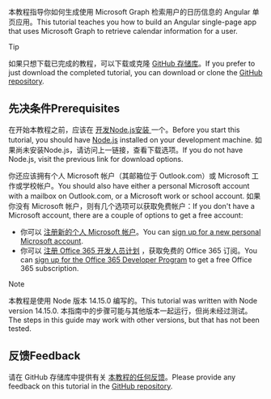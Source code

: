 <!-- markdownlint-disable MD002 MD041 -->

<span data-ttu-id="01249-101">本教程指导你如何生成使用 Microsoft Graph 检索用户的日历信息的 Angular 单页应用。</span><span class="sxs-lookup"><span data-stu-id="01249-101">This tutorial teaches you how to build an Angular single-page app that uses Microsoft Graph to retrieve calendar information for a user.</span></span>

> [!TIP]
> <span data-ttu-id="01249-102">如果只想下载已完成的教程，可以下载或克隆 [GitHub 存储库](https://github.com/microsoftgraph/msgraph-training-angularspa)。</span><span class="sxs-lookup"><span data-stu-id="01249-102">If you prefer to just download the completed tutorial, you can download or clone the [GitHub repository](https://github.com/microsoftgraph/msgraph-training-angularspa).</span></span>

## <a name="prerequisites"></a><span data-ttu-id="01249-103">先决条件</span><span class="sxs-lookup"><span data-stu-id="01249-103">Prerequisites</span></span>

<span data-ttu-id="01249-104">在开始本教程之前，应该在 [ 开发Node.js安装 ](https://nodejs.org) 一个。</span><span class="sxs-lookup"><span data-stu-id="01249-104">Before you start this tutorial, you should have [Node.js](https://nodejs.org) installed on your development machine.</span></span> <span data-ttu-id="01249-105">如果尚未安装Node.js，请访问上一链接，查看下载选项。</span><span class="sxs-lookup"><span data-stu-id="01249-105">If you do not have Node.js, visit the previous link for download options.</span></span>

<span data-ttu-id="01249-106">你还应该拥有个人 Microsoft 帐户（其邮箱位于 Outlook.com）或 Microsoft 工作或学校帐户。</span><span class="sxs-lookup"><span data-stu-id="01249-106">You should also have either a personal Microsoft account with a mailbox on Outlook.com, or a Microsoft work or school account.</span></span> <span data-ttu-id="01249-107">如果你没有 Microsoft 帐户，则有几个选项可以获取免费帐户：</span><span class="sxs-lookup"><span data-stu-id="01249-107">If you don't have a Microsoft account, there are a couple of options to get a free account:</span></span>

- <span data-ttu-id="01249-108">你可以 [注册新的个人 Microsoft 帐户](https://signup.live.com/signup?wa=wsignin1.0&rpsnv=12&ct=1454618383&rver=6.4.6456.0&wp=MBI_SSL_SHARED&wreply=https://mail.live.com/default.aspx&id=64855&cbcxt=mai&bk=1454618383&uiflavor=web&uaid=b213a65b4fdc484382b6622b3ecaa547&mkt=E-US&lc=1033&lic=1)。</span><span class="sxs-lookup"><span data-stu-id="01249-108">You can [sign up for a new personal Microsoft account](https://signup.live.com/signup?wa=wsignin1.0&rpsnv=12&ct=1454618383&rver=6.4.6456.0&wp=MBI_SSL_SHARED&wreply=https://mail.live.com/default.aspx&id=64855&cbcxt=mai&bk=1454618383&uiflavor=web&uaid=b213a65b4fdc484382b6622b3ecaa547&mkt=E-US&lc=1033&lic=1).</span></span>
- <span data-ttu-id="01249-109">你可以 [注册 Office 365 开发人员计划](https://developer.microsoft.com/office/dev-program) ，获取免费的 Office 365 订阅。</span><span class="sxs-lookup"><span data-stu-id="01249-109">You can [sign up for the Office 365 Developer Program](https://developer.microsoft.com/office/dev-program) to get a free Office 365 subscription.</span></span>

> [!NOTE]
> <span data-ttu-id="01249-110">本教程是使用 Node 版本 14.15.0 编写的。</span><span class="sxs-lookup"><span data-stu-id="01249-110">This tutorial was written with Node version 14.15.0.</span></span> <span data-ttu-id="01249-111">本指南中的步骤可能与其他版本一起运行，但尚未经过测试。</span><span class="sxs-lookup"><span data-stu-id="01249-111">The steps in this guide may work with other versions, but that has not been tested.</span></span>

## <a name="feedback"></a><span data-ttu-id="01249-112">反馈</span><span class="sxs-lookup"><span data-stu-id="01249-112">Feedback</span></span>

<span data-ttu-id="01249-113">请在 GitHub 存储库中提供有关 [本教程的任何反馈](https://github.com/microsoftgraph/msgraph-training-angularspa)。</span><span class="sxs-lookup"><span data-stu-id="01249-113">Please provide any feedback on this tutorial in the [GitHub repository](https://github.com/microsoftgraph/msgraph-training-angularspa).</span></span>
